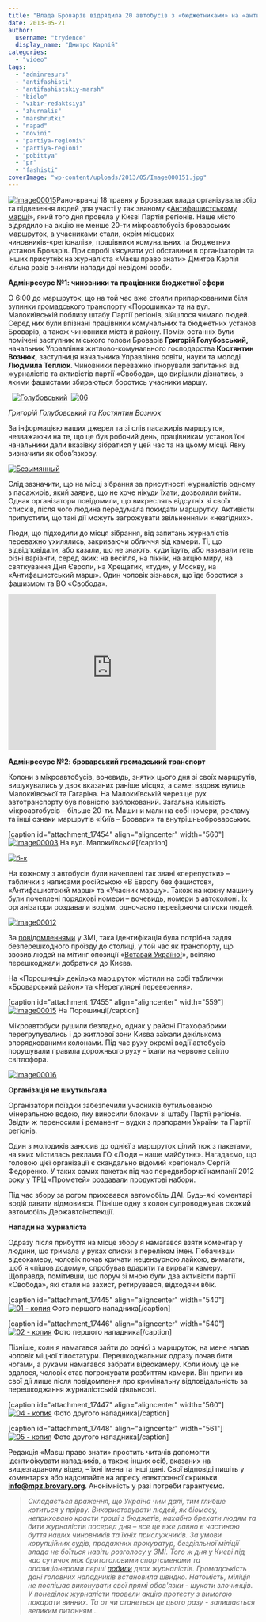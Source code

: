 ```yaml
---
title: "Влада Броварів відрядила 20 автобусів з «бюджетниками» на «антифашистський марш» у Києві + ВІДЕО"
date: 2013-05-21
author: 
  username: "trydence"
  display_name: "Дмитро Карпій"
categories: 
  - "video"
tags: 
  - "adminresurs"
  - "antifashisti"
  - "antifashistskiy-marsh"
  - "bidlo"
  - "vibir-redaktsiyi"
  - "zhurnalis"
  - "marshrutki"
  - "napad"
  - "novini"
  - "partiya-regioniv"
  - "partiya-regioni"
  - "pobittya"
  - "pr"
  - "fashisti"
coverImage: "wp-content/uploads/2013/05/Image000151.jpg"
---
```


[![Image00015](https://mpz.brovary.org/wp-content/uploads/2013/05/Image000151.jpg)](https://mpz.brovary.org/wp-content/uploads/2013/05/Image000151.jpg)Рано-вранці 18 травня у Броварах влада організувала збір та підвезення людей для участі у так званому «[Антифашистському марші](http://www.pravda.com.ua/articles/2013/05/19/6990192/)», який того дня провела у Києві Партія регіонів. Наше місто відрядило на акцію не менше 20-ти мікроавтобусів броварських маршруток, а учасниками стали, окрім місцевих чиновників-«регіоналів», працівники комунальних та бюджетних установ Броварів. При спробі з’ясувати усі обставини в організаторів та інших присутніх на журналіста «Маєш право знати» Дмитра Карпія кілька разів вчиняли напади дві невідомі особи.

**Адмінресурс №1: чиновники та працівники бюджетної сфери**

О 6:00 до маршруток, що на той час вже стояли припаркованими біля зупинки громадського транспорту «Порошинка» та на вул. Малокиївській поблизу штабу Партії регіонів, зійшлося чимало людей. Серед них були впізнані працівники комунальних та бюджетних установ Броварів, а також чиновники міста й району. Поміж останніх були помічені заступник міського голови Броварів **Григорій Голубовський,** начальник Управління житлово-комунального господарства **Костянтин Вознюк,** заступниця начальника Управління освіти, науки та молоді **Людмила Теплюк**. Чиновники переважно ігнорували запитання від журналістів та активістів партії «Свобода», що вирішили дізнатись, з якими фашистами збираються боротись учасники маршу.

  [![Голубовський](https://mpz.brovary.org/wp-content/uploads/2013/05/Golubovskiy.jpg)](https://mpz.brovary.org/wp-content/uploads/2013/05/Golubovskiy.jpg)  [![06](https://mpz.brovary.org/wp-content/uploads/2013/05/06.jpg)](https://mpz.brovary.org/wp-content/uploads/2013/05/06.jpg)

_Григорій Голубовський та Костянтин Вознюк_

За інформацією наших джерел та зі слів пасажирів маршруток, незважаючи на те, що це був робочий день, працівникам установ їхні начальники дали вказівку зібратися у цей час та на цьому місці. Явку визначили як обов’язкову.

[![Безымянный](https://mpz.brovary.org/wp-content/uploads/2013/05/Bezyimyannyiy.jpg)](https://mpz.brovary.org/wp-content/uploads/2013/05/Bezyimyannyiy.jpg)

Слід зазначити, що на місці зібрання за присутності журналістів одному з пасажирів, який заявив, що не хоче нікуди їхати, дозволили вийти. Однак організатори повідомили, що викреслять відсутніх зі своїх списків, після чого людина передумала покидати маршрутку. Активісти припустили, що такі дії можуть загрожувати звільненнями «незгідних».

Люди, що підходили до місця зібрання, від запитань журналістів переважно ухилялись, закриваючи обличчя від камери. Ті, що відвідповідали, або казали, що не знають, куди їдуть, або називали геть різні варіанти, серед яких: на весілля, на пікнік, на акцію миру, на святкування Дня Європи, на Хрещатик, «туди», у Москву, на «Антифашистський марш». Один чоловік зізнався, що їде боротися з фашизмом та ВО «Свобода».

<iframe src="https://www.youtube.com/embed/qggD3dHW18c" height="315" width="420" allowfullscreen frameborder="0"></iframe>

**Адмінресурс №2: броварський громадський транспорт**

Колони з мікроавтобусів, вочевидь, знятих цього дня зі своїх маршрутів, вишукувались у двох вказаних раніше місцях, а саме: вздовж вулиць Малокиївської та Гагаріна. На Малокиївській через це рух автотранспорту був повністю заблокований. Загальна кількість мікроавтобусів – більше 20-ти. Машини мали на собі номери, рекламу та інші ознаки маршрутів «Київ – Бровари» та внутрішньоброварських.

\[caption id="attachment\_17454" align="aligncenter" width="560"\][![Image00003](https://mpz.brovary.org/wp-content/uploads/2013/05/Image000032.jpg)](https://mpz.brovary.org/wp-content/uploads/2013/05/Image000032.jpg) На вул. Малокиївській\[/caption\]

[![б-к](https://mpz.brovary.org/wp-content/uploads/2013/05/b-k.jpg)](https://mpz.brovary.org/wp-content/uploads/2013/05/b-k.jpg)

На кожному з автобусів були начеплені так звані «перепустки» – таблички з написами російською «В Европу без фашистов», «Антифашистский марш» та «Учасник маршу». Також на кожну машину були почеплені порядкові номери – вочевидь, номери в автоколоні. Їх організатори роздавали водіям, одночасно перевіряючи списки людей.

[![Image00012](https://mpz.brovary.org/wp-content/uploads/2013/05/Image00012.jpg)](https://mpz.brovary.org/wp-content/uploads/2013/05/Image00012.jpg)

За [повідомленнями](http://www.pravda.com.ua/news/2013/05/18/6990140/) у ЗМІ, така ідентифікація була потрібна задля безперешкодного проїзду до столиці, у той час як транспорту, що звозив людей на мітинг опозиції «[Вставай Україно!](https://mpz.brovary.org/brovarskiy-mediadesant-na-aktsiyi-vstavay-ukrayino-onlayn-reportazh-z-garyachoyi-tochki/)», всіляко перешкоджали добратися до Києва.

На «Порошинці» декілька маршруток містили на собі таблички «Броварський район» та «Нерегулярні перевезення».

\[caption id="attachment\_17455" align="aligncenter" width="559"\][![Image00015](https://mpz.brovary.org/wp-content/uploads/2013/05/Image000152.jpg)](https://mpz.brovary.org/wp-content/uploads/2013/05/Image000152.jpg) На Порошинці\[/caption\]

Мікроавтобуси рушили безладно, однак у районі Птахофабрики перегрупувались і до житлової зони Києва заїхали декількома впорядкованими колонами. Під час руху окремі водії автобусів порушували правила дорожнього руху – їхали на червоне світло світлофора.

[![Image00016](https://mpz.brovary.org/wp-content/uploads/2013/05/Image00016.jpg)](https://mpz.brovary.org/wp-content/uploads/2013/05/Image00016.jpg)

**Організація не шкутильгала**

Організатори поїздки забезпечили учасників бутильованою мінеральною водою, яку виносили блоками зі штабу Партії регіонів. Звідти ж переносили і реманент – вудки з прапорами України та Партії регіонів.

Один з молодиків заносив до однієї з маршруток цілий тюк з пакетами, на яких містилась реклама ГО «Люди – наше майбутнє». Нагадаємо, що головою цієї організації є скандально відомий «регіонал» Сергій Федоренко. У таких самих пакетах під час передвиборчої кампанії 2012 року у ТРЦ «Прометей» [роздавали](https://mpz.brovary.org/fedorenko-rozpochav-peredviborchu-rozdachu-produktovih-naboriv-video/) продуктові набори.

Під час збору за рогом приховався автомобіль ДАІ. Будь-які коментарі водій давати відмовився. Пізніше одну з колон супроводжував схожий автомобіль Державтоінспекції.

**Напади на журналіста**

Одразу після прибуття на місце збору я намагався взяти коментар у людини, що тримала у руках списки з переліком імен. Побачивши відеокамеру, чоловік почав кричати нецензурною лайкою, вимагати, щоб я «пішов додому», спробував вдарити та вирвати камеру. Щоправда, помітивши, що поруч зі мною були два активісти партії «Свобода», які стали на захист, ретирувався, відходячи вбік.

\[caption id="attachment\_17445" align="aligncenter" width="540"\][![01 - копия](https://mpz.brovary.org/wp-content/uploads/2013/05/01-kopiya.jpg)](https://mpz.brovary.org/wp-content/uploads/2013/05/01-kopiya.jpg) Фото першого нападника\[/caption\]

\[caption id="attachment\_17446" align="aligncenter" width="540"\][![02 - копия](https://mpz.brovary.org/wp-content/uploads/2013/05/02-kopiya.jpg)](https://mpz.brovary.org/wp-content/uploads/2013/05/02-kopiya.jpg) Фото першого нападника\[/caption\]

Пізніше, коли я намагався зайти до однієї з маршруток, на мене напав чоловік міцної тілостатури. Перешкоджальник одразу почав бити ногами, а руками намагався забрати відеокамеру. Коли йому це не вдалося, чоловік став погрожувати розбиттям камери. Він припинив свої дії лише після повідомлення про кримінальну відповідальність за перешкоджання журналістській діяльнсоті.

\[caption id="attachment\_17447" align="aligncenter" width="560"\][![04 - копия](https://mpz.brovary.org/wp-content/uploads/2013/05/04-kopiya.jpg)](https://mpz.brovary.org/wp-content/uploads/2013/05/04-kopiya.jpg) Фото другого нападника\[/caption\]

\[caption id="attachment\_17448" align="aligncenter" width="561"\][![05 - копия](https://mpz.brovary.org/wp-content/uploads/2013/05/05-kopiya.jpg)](https://mpz.brovary.org/wp-content/uploads/2013/05/05-kopiya.jpg) Фото другого нападника\[/caption\]

Редакція «Маєш право знати» простить читачів допомогти ідентифікувати нападників, а також інших осіб, вказаних на вищезгаданому відео, – їхні імена та інші дані. Свої відповіді пишіть у коментарях або надсилайте на адресу електронної скриньки **info@mpz.brovary.org**. Анонімність у разі потреби гарантуємо.

> _Складається враження, що Україна чим далі, тим глибше котиться у прірву. Використовувати людей, як біомасу, неприховано красти гроші з бюджетів, нахабно брехати людям та бити журналістів посеред дня – все це вже давно є частиною буття наших чиновників та їхніх прислужників. За умови корупційних судів, продажних прокуратур, бездіяльної міліції влада не боїться навіть розголосу у ЗМІ. Того ж дня у Києві під час сутичок між бритоголовими спортсменами та опозиціонерами перші [побили](http://www.pravda.com.ua/news/2013/05/18/6990166/) двох журналістів. Громадськість дані головних нападників встановила швидко. Натомість, міліція не поспішає виконувати свої прямі обов'язки - шукати злочинців. У понеділок журналісти провели акцію протесту з вимогою покарати винних. Та от чи станеться це цього разу - залишається великим питанням..._
